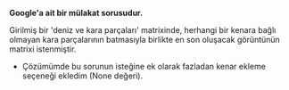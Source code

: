 __Google'a ait bir mülakat sorusudur.__

Girilmiş bir 'deniz ve kara parçaları' matrixinde, herhangi bir kenara bağlı olmayan kara parçalarının batmasıyla birlikte en son oluşacak görüntünün matrixi istenmiştir.

+ Çözümümde bu sorunun isteğine ek olarak fazladan kenar ekleme seçeneği ekledim (None değeri).
